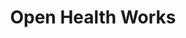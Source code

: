---
title: "Open Health Works"
link: http://openhealthworks.org.uk/
logo: "openhealthworks.png"

# Events sponsored denoted by `<hackday>` and sponsorship amount/resource
events:
  22-london: ""
---